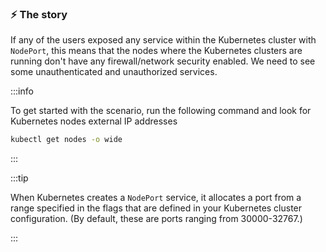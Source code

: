 ### ⚡️ The story

If any of the users exposed any service within the Kubernetes cluster with `NodePort`, this means that the nodes where the Kubernetes clusters are running don't have any firewall/network security enabled. We need to see some unauthenticated and unauthorized services.

:::info

To get started with the scenario, run the following command and look for Kubernetes nodes external IP addresses

```bash
kubectl get nodes -o wide
```

:::

:::tip

When Kubernetes creates a `NodePort` service, it allocates a port from a range specified in the flags that are defined in your Kubernetes cluster configuration. (By default, these are ports ranging from 30000-32767.)

:::
